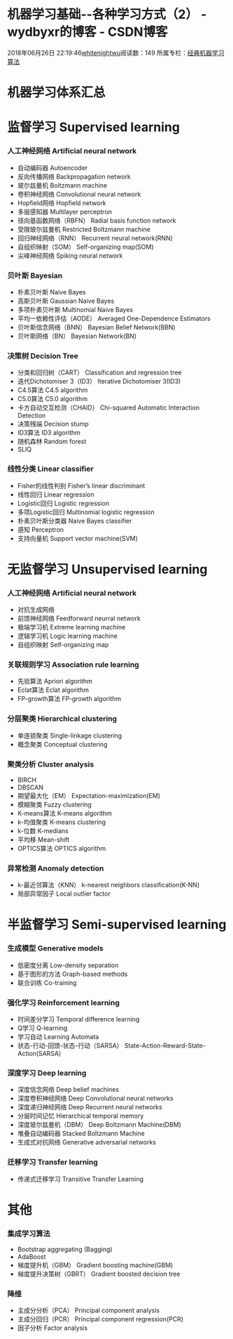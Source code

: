 # 机器学习基础--各种学习方式（2） - wydbyxr的博客 - CSDN博客
2018年06月26日 22:19:46[whitenightwu](https://me.csdn.net/wydbyxr)阅读数：149
所属专栏：[经典机器学习算法](https://blog.csdn.net/column/details/28812.html)
# 机器学习体系汇总
# 监督学习 Supervised learning
### 人工神经网络 Artificial neural network
- 自动编码器 Autoencoder       
- 反向传播网络 Backpropagation network      
- 玻尔兹曼机 Boltzmann    machine      
- 卷积神经网络 Convolutional neural network         
- Hopfield网络 Hopfield     network 
- 多层感知器 Multilayer perceptron
- 径向基函数网络（RBFN） Radial basis  function network
- 受限玻尔兹曼机 Restricted Boltzmann machine
- 回归神经网络（RNN） Recurrent neural network(RNN)
- 自组织映射（SOM）    Self-organizing map(SOM) 
- 尖峰神经网络 Spiking neural network
### 贝叶斯 Bayesian
- 朴素贝叶斯 Naive Bayes 
- 高斯贝叶斯 Gaussian Naive Bayes
- 多项朴素贝叶斯 Multinomial Naive Bayes
- 平均一依赖性评估（AODE） Averaged One-Dependence Estimators
- 贝叶斯信念网络（BNN） Bayesian Belief Network(BBN)
- 贝叶斯网络（BN） Bayesian Network(BN)
### 决策树 Decision Tree
- 分类和回归树（CART） Classification and regression tree 
- 迭代Dichotomiser 3（ID3） Iterative Dichotomiser 3(ID3)
- C4.5算法 C4.5 algorithm 
- C5.0算法 C5.0 algorithm 
- 卡方自动交互检测（CHAID） Chi-squared Automatic Interaction Detection
- 决策残端 Decision stump         
- ID3算法    ID3 algorithm
- 随机森林 Random forest         
- SLIQ
### 线性分类 Linear classifier
- Fisher的线性判别 Fisher’s linear discriminant
- 线性回归 Linear regression
- Logistic回归 Logistic regression
- 多项Logistic回归 Multinomial logistic regression 
- 朴素贝叶斯分类器 Naive Bayes classifier
- 感知 Perceptron
- 支持向量机 Support vector machine(SVM)
# 无监督学习 Unsupervised learning
### 人工神经网络 Artificial neural network
- 对抗生成网络
- 前馈神经网络 Feedforward neurral network
- 极端学习机 Extreme learning machine
- 逻辑学习机 Logic learning machine
- 自组织映射 Self-organizing map
### 关联规则学习 Association rule learning
- 先验算法 Apriori algorithm
- Eclat算法 Eclat algorithm
- FP-growth算法 FP-growth algorithm
### 分层聚类 Hierarchical clustering
- 单连锁聚类 Single-linkage clustering
- 概念聚类 Conceptual clustering
### 聚类分析 Cluster analysis
- BIRCH
- DBSCAN
- 期望最大化（EM） Expectation-maximization(EM)
- 模糊聚类 Fuzzy clustering
- K-means算法 K-means algorithm
- k-均值聚类 K-means clustering
- k-位数 K-medians
- 平均移 Mean-shift
- OPTICS算法 OPTICS algorithm
### 异常检测 Anomaly detection
- k-最近邻算法（KNN） k-nearest neighbors classification(K-NN)
- 局部异常因子 Local outlier factor
# 半监督学习 Semi-supervised learning
### 生成模型 Generative models
- 低密度分离 Low-density separation
- 基于图形的方法 Graph-based methods
- 联合训练    Co-training
### 强化学习 Reinforcement learning
- 时间差分学习 Temporal difference learning
- Q学习 Q-learning
- 学习自动 Learning Automata
- 状态-行动-回馈-状态-行动（SARSA） State-Action-Reward-State-Action(SARSA)
### 深度学习 Deep learning
- 深度信念网络 Deep belief machines
- 深度卷积神经网络 Deep Convolutional neural networks 
- 深度递归神经网络 Deep Recurrent neural networks
- 分层时间记忆    Hierarchical temporal memory
- 深度玻尔兹曼机（DBM） Deep Boltzmann Machine(DBM) 
- 堆叠自动编码器 Stacked Boltzmann Machine 
- 生成式对抗网络    Generative adversarial networks
### 迁移学习 Transfer learning
- 传递式迁移学习 Transitive Transfer Learning
# 其他
### 集成学习算法
- Bootstrap aggregating (Bagging)
- AdaBoost
- 梯度提升机（GBM） Gradient boosting machine(GBM)
- 梯度提升决策树（GBRT） Gradient boosted decision tree
### 降维
- 主成分分析（PCA） Principal component analysis
- 主成分回归（PCR） Principal component regression(PCR) 
- 因子分析 Factor analysis
